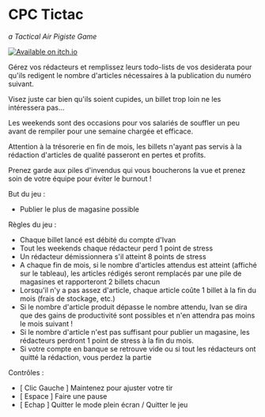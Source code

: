 # CPC Tictac
*a Tactical Air Pigiste Game*

[![Available on itch.io](http://jessemillar.github.io/available-on-itchio-badge/badge-bw.png)](https://wolrajhti.itch.io/cpc-tictac)

Gérez vos rédacteurs et remplissez leurs todo-lists de vos desiderata pour qu'ils redigent le nombre d'articles nécessaires à la publication du numéro suivant.

Visez juste car bien qu'ils soient cupides, un billet trop loin ne les intéressera pas...

Les weekends sont des occasions pour vos salariés de souffler un peu avant de rempiler pour une semaine chargée et efficace.

Attention à la trésorerie en fin de mois, les billets n'ayant pas servis à la rédaction d'articles de qualité passeront en pertes et profits.

Prenez garde aux piles d'invendus qui vous boucherons la vue et prenez soin de votre équipe pour éviter le burnout !

But du jeu :
- Publier le plus de magasine possible

Règles du jeu :
- Chaque billet lancé est débité du compte d'Ivan
- Tout les weekends chaque rédacteur perd 1 point de stress
- Un rédacteur démissionnera s'il atteint 8 points de stress
- A chaque fin de mois, si le nombre d'articles attendus est atteint (affiché sur le tableau), les articles rédigés seront remplacés par une pile de magasines et rapporteront 2 billets chacun
- Lorsqu'il n'y a pas assez d'article, chaque article coûte 1 billet à la fin du mois (frais de stockage, etc.)
- Si le nombre d'article produit dépasse le nombre attendu, Ivan se dira que des gains de productivité sont possibles et n'en attendra pas moins le mois suivant !
- Si le nombre d'article n'est pas suffisant pour publier un magasine, les rédacteurs perdront 1 point de stress à la fin du mois.
- Si votre compte en banque se retrouve vide ou si tout les rédacteurs ont quitté la rédaction, vous perdez la partie

Contrôles :
- [ Clic Gauche ] Maintenez pour ajuster votre tir
- [ Espace ] Faire une pause
- [ Echap ] Quitter le mode plein écran / Quitter le jeu

